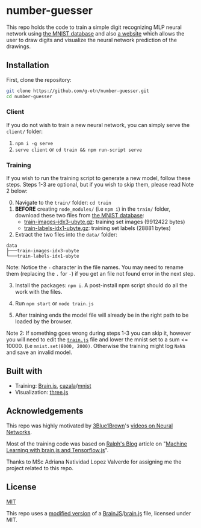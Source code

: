# number-guesser

This repo holds the code to train a simple digit recognizing MLP neural network
using [the MNIST database](http://yann.lecun.com/exdb/mnist/) and also [a website](https://g-otn.github.io/number-guesser) which allows the user to draw digits and visualize
the neural network prediction of the drawings.

## Installation

First, clone the repository: 
```bash
git clone https://github.com/g-otn/number-guesser.git
cd number-guesser
```

### Client
If you do not wish to train a new neural network, you can simply serve the `client/` folder:
1. `npm i -g serve`
2. `serve client` or `cd train && npm run-script serve`


### Training

If you wish to run the training script to generate a new model, follow these steps. Steps 1-3 are optional, but if you wish to skip them, please read Note 2 below:

0. Navigate to the `train/` folder: `cd train`
1. **BEFORE** creating `node_modules/` (i.e `npm i`) in the `train/` folder, download these two files from [the MNIST database](http://yann.lecun.com/exdb/mnist/):
   - [train-images-idx3-ubyte.gz](http://yann.lecun.com/exdb/mnist/train-images-idx3-ubyte.gz):  training set images (9912422 bytes) 
   - [train-labels-idx1-ubyte.gz](http://yann.lecun.com/exdb/mnist/train-labels-idx1-ubyte.gz):  training set labels (28881 bytes)
2. Extract the two files into the `data/` folder:
```
data
├───train-images-idx3-ubyte
└───train-labels-idx1-ubyte
```
Note: Notice the `-` character in the file names.
You may need to rename them (replacing the `.` for `-`) if you get an file not found error in the next step.

3. Install the packages: `npm i`. A post-install npm script should do all the work with the files.

4. Run `npm start` or `node train.js`

5. After training ends the model file will already be in the right path to be loaded by the browser.

Note 2: If something goes wrong during steps 1-3 you can skip it, however you will need to edit the [`train.js`](train/train.js) file and lower the mnist set to a sum <= 10000. (i.e `mnist.set(8000, 2000)`. Otherwise the training might log `NaN`s and save an invalid model.

## Built with
- Training: [Brain.js](https://brain.js.org/#/), [cazala](https://github.com/cazala)/[mnist](https://github.com/cazala/mnist)
- Visualization: [three.js](https://threejs.org)


## Acknowledgements
This repo was highly motivated by [3Blue1Brown](https://www.youtube.com/c/3blue1brown)'s [videos on Neural Networks](https://www.youtube.com/playlist?list=PLZHQObOWTQDNU6R1_67000Dx_ZCJB-3pi).

Most of the training code was based on [Ralph's Blog](https://golb.hplar.ch) article 
on "[Machine Learning with brain.js and Tensorflow.js]((https://golb.hplar.ch/2019/01/machine-learning-with-brain-and-tensorflow-js.html))".

Thanks to MSc Adriana Natividad Lopez Valverde for assigning me the project related to this repo.

## License
[MIT](/LICENSE)

This repo uses a [modified version](client\js\vendors\brain.js@2.0.0-beta.2\dist\brain-browser.js) of a [BrainJS](https://github.com/BrainJS)/[brain.js](https://github.com/BrainJS/brain.js) file, licensed under MIT.
